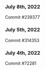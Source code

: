 ### July 8th, 2022

Commit #239377

### July 5th, 2022

Commit #314353


### July 4th, 2022

Commit #72281
